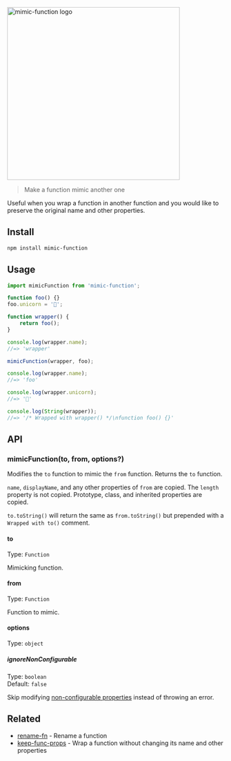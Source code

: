 <picture>
	<source media="(prefers-color-scheme: dark)" srcset="media/logo_dark.svg">
	<img alt="mimic-function logo" src="media/logo.svg" width="400">
</picture>
<br>

> Make a function mimic another one

Useful when you wrap a function in another function and you would like to preserve the original name and other properties.

## Install

```sh
npm install mimic-function
```

## Usage

```js
import mimicFunction from 'mimic-function';

function foo() {}
foo.unicorn = '🦄';

function wrapper() {
	return foo();
}

console.log(wrapper.name);
//=> 'wrapper'

mimicFunction(wrapper, foo);

console.log(wrapper.name);
//=> 'foo'

console.log(wrapper.unicorn);
//=> '🦄'

console.log(String(wrapper));
//=> '/* Wrapped with wrapper() */\nfunction foo() {}'
```

## API

### mimicFunction(to, from, options?)

Modifies the `to` function to mimic the `from` function. Returns the `to` function.

`name`, `displayName`, and any other properties of `from` are copied. The `length` property is not copied. Prototype, class, and inherited properties are copied.

`to.toString()` will return the same as `from.toString()` but prepended with a `Wrapped with to()` comment.

#### to

Type: `Function`

Mimicking function.

#### from

Type: `Function`

Function to mimic.

#### options

Type: `object`

##### ignoreNonConfigurable

Type: `boolean`\
Default: `false`

Skip modifying [non-configurable properties](https://developer.mozilla.org/en-US/docs/Web/JavaScript/Reference/Global_Objects/Object/getOwnPropertyDescriptor#Description) instead of throwing an error.

## Related

- [rename-fn](https://github.com/sindresorhus/rename-fn) - Rename a function
- [keep-func-props](https://github.com/ehmicky/keep-func-props) - Wrap a function without changing its name and other properties
